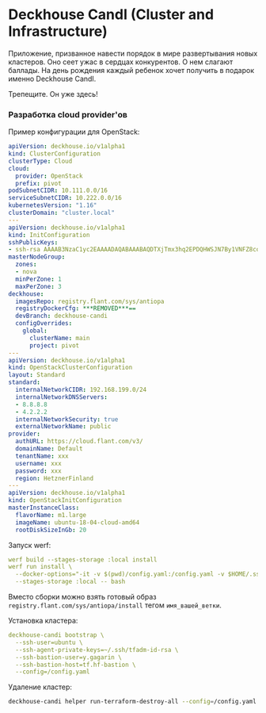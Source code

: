 Deckhouse CandI (Cluster and Infrastructure)
============================================
Приложение, призванное навести порядок в мире развертывания новых кластеров. 
Оно сеет ужас в сердцах конкурентов. 
О нем слагают баллады. 
На день рождения каждый ребенок хочет получить в подарок именно Deckhouse CandI. 

Трепещите. Он уже здесь!   

### Разработка cloud provider'ов

Пример конфигурации для OpenStack:
```yaml
apiVersion: deckhouse.io/v1alpha1
kind: ClusterConfiguration
clusterType: Cloud
cloud:
  provider: OpenStack
  prefix: pivot
podSubnetCIDR: 10.111.0.0/16
serviceSubnetCIDR: 10.222.0.0/16
kubernetesVersion: "1.16"
clusterDomain: "cluster.local"
---
apiVersion: deckhouse.io/v1alpha1
kind: InitConfiguration
sshPublicKeys:
- ssh-rsa AAAAB3NzaC1yc2EAAAADAQABAAABAQDTXjTmx3hq2EPDQHWSJN7By1VNFZ8colI5tEeZDBVYAe9Oxq4FZsKCb1aGIskDaiAHTxrbd2efoJTcPQLBSBM79dcELtqfKj9dtjy4S1W0mydvWb2oWLnvOaZX/H6pqjz8jrJAKXwXj2pWCOzXerwk9oSI4fCE7VbqsfT4bBfv27FN4/Vqa6iWiCc71oJopL9DldtuIYDVUgOZOa+t2J4hPCCSqEJK/r+ToHQbOWxbC5/OAufXDw2W1vkVeaZUur5xwwAxIb3wM3WoS3BbwNlDYg9UB2D8+EZgNz1CCCpSy1ELIn7q8RnrTp0+H8V9LoWHSgh3VCWeW8C/MnTW90IR stas@stas-ThinkPad
masterNodeGroup:
  zones:
  - nova
  minPerZone: 1
  maxPerZone: 3
deckhouse:
  imagesRepo: registry.flant.com/sys/antiopa
  registryDockerCfg: ***REMOVED***==
  devBranch: deckhouse-candi
  configOverrides:
    global:
      clusterName: main
      project: pivot
---
apiVersion: deckhouse.io/v1alpha1
kind: OpenStackClusterConfiguration
layout: Standard
standard:
  internalNetworkCIDR: 192.168.199.0/24
  internalNetworkDNSServers:
  - 8.8.8.8
  - 4.2.2.2
  internalNetworkSecurity: true
  externalNetworkName: public
provider:
  authURL: https://cloud.flant.com/v3/
  domainName: Default
  tenantName: xxx
  username: xxx
  password: xxx
  region: HetznerFinland
---
apiVersion: deckhouse.io/v1alpha1
kind: OpenStackInitConfiguration
masterInstanceClass:
  flavorName: m1.large
  imageName: ubuntu-18-04-cloud-amd64
  rootDiskSizeInGb: 20
```
Запуск werf:
```yaml
werf build --stages-storage :local install
werf run install \
  --docker-options="-it -v $(pwd)/config.yaml:/config.yaml -v $HOME/.ssh/:/root/.ssh/" \
  --stages-storage :local -- bash
```

Вместо сборки можно взять готовый образ `registry.flant.com/sys/antiopa/install` тегом `имя_вашей_ветки`.


Установка кластера:
```yaml
deckhouse-candi bootstrap \
  --ssh-user=ubuntu \
  --ssh-agent-private-keys=~/.ssh/tfadm-id-rsa \
  --ssh-bastion-user=y.gagarin \
  --ssh-bastion-host=tf.hf-bastion \
  --config=/config.yaml 
```
Удаление кластер:
```bash
deckhouse-candi helper run-terraform-destroy-all --config=/config.yaml
```
